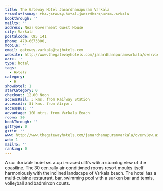 ```yaml
---
title: The Gateway Hotel Janardhanapuram Varkala
translationKey: the-gateway-hotel-janardhanapuram-varkala
bookthrough: ''
mailto: ''
address: Near Government Guest House
city: Varkala
postalcode: 695 141
phone: 470-6673300,
mobile: ''
email: gateway.varkala@tajhotels.com
website: http://www.thegatewayhotels.com/janardhanapuramvarkala/overview.aspx
note: ''
type: hotel
tags:
  - Hotels
category:
  - H
showHotel: 1
starCategory: 0
checkout: 12.00 Noon
accessRail: 3 kms. from Railway Station
accessAir: 51 kms. from Airport
accessBus: ''
advantage: 100 mtrs. from Varkala Beach
rooms: 30
bookThrough: ''
gstType: 0
gstin: ''
www: http://www.thegatewayhotels.com/janardhanapuramvarkala/overview.aspx
web: 1
mailTo: ''
ranking: 0
---
```







A comfortable hotel set atop terraced cliffs with a stunning view of the coastline. The 30 centrally air-conditioned rooms resort moulds itself harmoniously with the inclined landscape of Varkala beach. The hotel has a multi-cuisine restaurant, bar, swimming pool with a sunken bar and tennis, volleyball and badminton courts.
